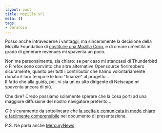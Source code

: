```yaml
--- 
layout: post
title: Mozilla Srl
meta: {}
tags: 
- paranoia
---
```

Posso anche intravederne i vantaggi, ma sinceramente la decisione della Mozilla Foundation di [costituire una Mozilla Corp.](http://business.newsforge.com/business/05/08/03/1258246.shtml?tid=138&tid=3) e di creare un'entità in grado di generare revenues mi spaventa un poco.  

Non me personalmente, sia chiaro: se per caso mi stancassi di Thunderbird o Firefox sono convinto che altre alternative Opensource fiorirebbero sicuramente, quanto per tutti i contributor che hanno volontariamente donato il loro tempo e le loro "finanze" al progetto...  
Il fatto che alla guida, poi, vi sia un ex alto dirigente di Netscape mi spaventa ancora di più.  

Che dire? Credo possiamo solamente sperare che la cosa porti ad una maggiore diffusione del nostro navigatore preferito...  

C'è sicuramente da sottolineare che [la scelta è comunicata in modo chiaro e facilmente comprensibile](http://www.mozilla.org/reorganization/) nel documento di presentazione.

P.S. Ne parla anche [MercuryNews](http://www.mercurynews.com/mld/mercurynews/business/12290559.htm) 
